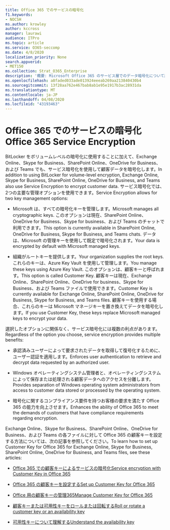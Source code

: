 ```yaml
---
title: Office 365 でのサービスの暗号化
f1.keywords:
- NOCSH
ms.author: krowley
author: kccross
manager: laurawi
audience: ITPro
ms.topic: article
ms.service: O365-seccomp
ms.date: 4/8/2020
localization_priority: None
search.appverid:
- MET150
ms.collection: Strat_O365_Enterprise
description: '概要: Microsoft Office 365 のサービス層でのデータ暗号化について説明します。'
ms.openlocfilehash: a8faded033ade013924eeeab269aa213840430b4
ms.sourcegitcommit: 13f28aa762e467bab8ab1e95e1917b3ac28931da
ms.translationtype: MT
ms.contentlocale: ja-JP
ms.lasthandoff: 04/08/2020
ms.locfileid: "43193463"
---
```

# <a name="office-365-service-encryption"></a><span data-ttu-id="487e5-103">Office 365 でのサービスの暗号化</span><span class="sxs-lookup"><span data-stu-id="487e5-103">Office 365 Service Encryption</span></span>

<span data-ttu-id="487e5-104">BitLocker をボリュームレベルの暗号化に使用することに加えて、Exchange Online、Skype for Business、SharePoint Online、OneDrive for Business、および Teams でも、サービス暗号化を使用して顧客データを暗号化します。</span><span class="sxs-lookup"><span data-stu-id="487e5-104">In addition to using BitLocker for volume-level encryption, Exchange Online, Skype for Business, SharePoint Online, OneDrive for Business, and Teams also use Service Encryption to encrypt customer data.</span></span> <span data-ttu-id="487e5-105">サービス暗号化では、2つの主要な管理オプションを使用できます。</span><span class="sxs-lookup"><span data-stu-id="487e5-105">Service Encryption allows for two key management options:</span></span>

- <span data-ttu-id="487e5-106">Microsoft は、すべての暗号化キーを管理します。</span><span class="sxs-lookup"><span data-stu-id="487e5-106">Microsoft manages all cryptographic keys.</span></span> <span data-ttu-id="487e5-107">このオプションは現在、SharePoint Online、OneDrive for Business、Skype for business、および Teams のチャットで利用できます。</span><span class="sxs-lookup"><span data-stu-id="487e5-107">This option is currently available in SharePoint Online, OneDrive for Business, Skype for Business, and Teams chats.</span></span> <span data-ttu-id="487e5-108">データは、Microsoft の管理キーを使用して既定で暗号化されます。</span><span class="sxs-lookup"><span data-stu-id="487e5-108">Your data is encrypted by default with Microsoft managed keys.</span></span>

- <span data-ttu-id="487e5-109">組織がルートキーを提供します。</span><span class="sxs-lookup"><span data-stu-id="487e5-109">Your organization supplies the root keys.</span></span> <span data-ttu-id="487e5-110">これらのキーは、Azure Key Vault を使用して管理します。</span><span class="sxs-lookup"><span data-stu-id="487e5-110">You manage these keys using Azure Key Vault.</span></span> <span data-ttu-id="487e5-111">このオプションは、顧客キーと呼ばれます。</span><span class="sxs-lookup"><span data-stu-id="487e5-111">This option is called Customer Key.</span></span> <span data-ttu-id="487e5-112">顧客キーは現在、Exchange Online、SharePoint Online、OneDrive for business、Skype for Business、および Teams ファイルで使用できます。</span><span class="sxs-lookup"><span data-stu-id="487e5-112">Customer Key is currently available for Exchange Online, SharePoint Online, OneDrive for Business, Skype for Business, and Teams files.</span></span> <span data-ttu-id="487e5-113">顧客キーを使用する場合、これらのキーは Microsoft マネージキーを置き換えてデータを暗号化します。</span><span class="sxs-lookup"><span data-stu-id="487e5-113">If you use Customer Key, these keys replace Microsoft managed keys to encrypt your data.</span></span>

<span data-ttu-id="487e5-114">選択したオプションに関係なく、サービス暗号化には複数の利点があります。</span><span class="sxs-lookup"><span data-stu-id="487e5-114">Regardless of the option you choose, service encryption provides multiple benefits:</span></span>

- <span data-ttu-id="487e5-115">承認済みユーザーによって要求されたデータを取得して復号化するために、ユーザー認証を適用します。</span><span class="sxs-lookup"><span data-stu-id="487e5-115">Enforces user authentication to retrieve and decrypt data requested by an authorized user.</span></span>

- <span data-ttu-id="487e5-116">Windows オペレーティングシステム管理者と、オペレーティングシステムによって保存または処理される顧客データへのアクセスを分離します。</span><span class="sxs-lookup"><span data-stu-id="487e5-116">Provides separation of Windows operating system administrators from access to customer data stored or processed by the operating system.</span></span>

- <span data-ttu-id="487e5-117">暗号化に関するコンプライアンス要件を持つお客様の要求を満たす Office 365 の能力を向上させます。</span><span class="sxs-lookup"><span data-stu-id="487e5-117">Enhances the ability of Office 365 to meet the demands of customers that have compliance requirements regarding encryption.</span></span>

<span data-ttu-id="487e5-118">Exchange Online、Skype for Business、SharePoint Online、OneDrive for Business、および Teams の各ファイルに対して Office 365 の顧客キーを設定する方法については、次の記事を参照してください。</span><span class="sxs-lookup"><span data-stu-id="487e5-118">To learn how to set up Customer Key for Office 365 for Exchange Online, Skype for Business, SharePoint Online, OneDrive for Business, and Teams files, see these articles:</span></span>

- [<span data-ttu-id="487e5-119">Office 365 での顧客キーによるサービスの暗号化</span><span class="sxs-lookup"><span data-stu-id="487e5-119">Service encryption with Customer Key in Office 365</span></span>](customer-key-overview.md)

- [<span data-ttu-id="487e5-120">Office 365 の顧客キーを設定する</span><span class="sxs-lookup"><span data-stu-id="487e5-120">Set up Customer Key for Office 365</span></span>](customer-key-set-up.md)

- [<span data-ttu-id="487e5-121">Office 用の顧客キーの管理365</span><span class="sxs-lookup"><span data-stu-id="487e5-121">Manage Customer Key for Office 365</span></span>](customer-key-manage.md)

- [<span data-ttu-id="487e5-122">顧客キーまたは可用性キーをロールまたは回転する</span><span class="sxs-lookup"><span data-stu-id="487e5-122">Roll or rotate a customer key or an availability key</span></span>](customer-key-availability-key-roll.md)

- [<span data-ttu-id="487e5-123">可用性キーについて理解する</span><span class="sxs-lookup"><span data-stu-id="487e5-123">Understand the availability key</span></span>](customer-key-availability-key-understand.md)
